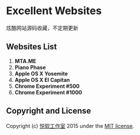 # Excellent Websites
炫酷网站源码收藏，不定期更新

## Websites List

1. **MTA.ME**
2. **Piano Phase**
3. **Apple OS X Yosemite**
4. **Apple OS X El Capitan**
5. **Chrome Experiment #500**
6. **Chrome Experiment #1000**

<!--
## Dependences
1. **node.js**
2. **uglifyjs** [node]

## Todos
* Code optimized
-->

## Copyright and License

Copyright (c) [悦软工作室](http://www.yueruanstudio.com)  2015 under the [MIT license](LICENSE.md).
